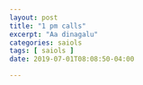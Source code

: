 ```yaml
---
layout: post
title: "1 pm calls"
excerpt: "Aa dinagalu"
categories: saiols
tags: [ saiols ]
date: 2019-07-01T08:08:50-04:00

---
```

